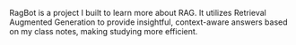 RagBot is a project I built to learn more about RAG. It utilizes Retrieval Augmented Generation to provide insightful, context-aware answers based on my class notes, making studying more efficient.
